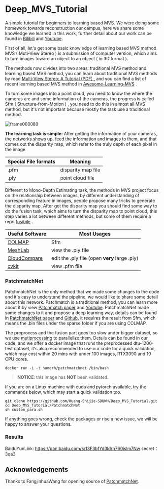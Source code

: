 # Deep_MVS_Tutorial
 A simple tutorial for beginners to learning based MVS. We were doing some homework towards reconstruction our campus, here we share some knowledge we learned in this work, further detail about our work can be found in [Bilibili](https://www.bilibili.com/video/BV1FZ4y1X7W6/) and [Youtube](https://youtu.be/fb3OotroDHc).

First of all, let's get some basic knowledge of learning based MVS method. MVS ( Muti-View Stereo ) is a submission of computer version, which aims to turn images toward an object to an object ( in 3D format ). 

The methods now divides into two areas: traditional MVS method and learning based MVS method, you can learn about traditional MVS methods by read [Multi-View Stereo: A Tutorial (PDF) ](https://www.nowpublishers.com/article/DownloadSummary/CGV-052) , and you can find a list of recent learning based MVS method in [Awesome-Learning-MVS](https://github.com/XYZ-qiyh/Awesome-Learning-MVS) .

To turn some images into a point cloud, you need to know the where the cameras are and some information of the cameras, the progress is called Sfm ( Structure-from-Motion ) , you need to do this in almost all MVS method, but it's not important because mostly the task use a traditional method.

![frame000080](https://s2.loli.net/2021/12/18/SEpOyKxMIbm8sAT.png)

**The learning task is simple:** After getting the information of your cameras, the networks shows up, feed the information and images to them, and that comes out the disparity map, which refer to the truly depth of each pixel in the image.

| Special File formats | Meaning            |
| -------------------- | ------------------ |
| .pfm                 | disparity map file |
| .ply                 | point cloud file   |

Different to Mono-Depth Estimating task, the methods in MVS project focus on the relationship between images, by different understanding of corresponding feature in images, people propose many tricks to generate the disparity map. After got the disparity map you should find some way to do the fusion task, which aims to turn the disparity map to point cloud, this step varies a lot between different methods, but some of them require a repo [fusibile](https://github.com/kysucix/fusibile) .

| Useful Software                               | Most Usages                                   |
| --------------------------------------------- | --------------------------------------------- |
| [COLMAP](https://colmap.github.io/)           | Sfm                                           |
| [MeshLab](https://www.meshlab.net/)           | view the .ply file                            |
| [CloudCompare](https://www.danielgm.net/cc/)  | edit the .ply file (open **very** large .ply) |
| [cvkit](https://github.com/roboception/cvkit) | view .pfm file                                |

### PatchmatchNet

PatchmatchNet is the only method that we made some changes to the code and it's easy to understand the pipeline, we would like to share some detail about this network. Patchmatch is a traditional method, you can learn more about it by view [Patchmatch paper](https://gfx.cs.princeton.edu/pubs/Barnes_2009_PAR/patchmatch.pdf) and [Youtube](https://www.youtube.com/watch?v=m-kGXlomOxY&t=40s). PatchmatchNet made some changes to it and propose a deep learning way, details can be found in [PatchmatchNet paper](https://openaccess.thecvf.com/content/CVPR2021/papers/Wang_PatchmatchNet_Learned_Multi-View_Patchmatch_Stereo_CVPR_2021_paper.pdf) and [Github](https://github.com/FangjinhuaWang/PatchmatchNet), it requires the result from Sfm, which means the .bin files under the sparse folder if you are using COLMAP.

The preprocess and the fusion part goes too slow under bigger dataset, so we use [mutiprocessing](https://pypi.org/project/multiprocessing/) to parallelize them. Details can be found in our code, and we offer a docker image that runs the preprocessed dtu-1200-test dataset, it's also recommended to use our code for a quick validation, which may  cost within 20 mins with under 100 images, RTX3090 and 10 CPU cores.

```shell
docker run -i -t humorh/patchmatchnet /bin/bash
```

> **NOTICE**: this image has **NOT** been validated.

If you are on a Linux machine with cuda and pytorch available, try the commands below, which may start a quick validation too.

```shell
git clone https://github.com/Huang-Shijie-SDUWH/Deep_MVS_Tutorial.git
cd Deep_MVS_Tutorial/PatchmatchNet
sh custom_para.sh
```

If anything goes wrong, check the packages or rise a new issue, we will be happy to answer your questions.

### Results

BaiduYunLink: https://pan.baidu.com/s/13F3b1Yd3ldrh760jslm7Nw 
secret：3oa3 

## Acknowledgements

Thanks to FangjinhuaWang for opening source of [PatchmatchNet](https://github.com/FangjinhuaWang/PatchmatchNet).

